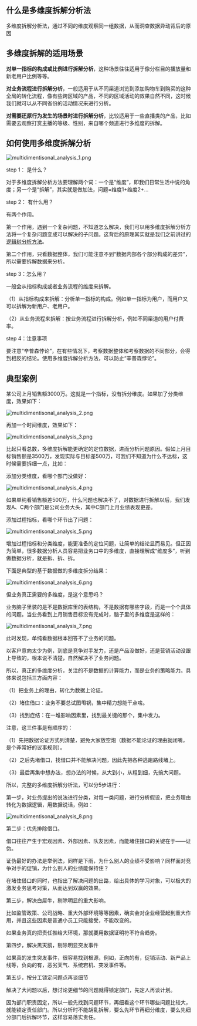 ## 什么是多维度拆解分析法

多维度拆解分析法，通过不同的维度观察同一组数据，从而洞查数据异动背后的原因

## 多维度拆解的适用场景

**对单一指标的构成或比例进行拆解分析**，这种场景往往适用于像分栏目的播放量和新老用户比例等等。

**对业务流程进行拆解分析**，一般适用于从不同渠道浏览到添加购物车到购买的这种全局的转化流程，像有些跨区域的产品，不同的区域活动的效果自然不同，这时候我们就可以从不同省份的活动情况来进行分析。

**对需要还原行为发生的场景时进行拆解分析**，比较适用于一些直播类的产品，比如需要去观察打赏主播的等级、性别，来自哪个频道进行多维度的拆解。

## 如何使用多维度拆解分析


![multidimentisonal_analysis_1.png](../../images/multidimentsional_analysis_1.png)

step 1： 是什么？

对于多维度拆解分析方法要理解两个词：一个是“维度”，即我们日常生活中说的角度；另一个是“拆解”，其实就是做加法，问题=维度1+维度2+…

step 2： 有什么用？

有两个作用。

第一个作用，遇到一个复杂问题，不知道怎么解决，我们可以用多维度拆解分析方法将一个复杂问题变成可以解决的子问题。这背后的原理其实就是我们之前讲过的[逻辑树分析方法](https://github.com/likuli/data-analysis-learning/blob/main/docs/analytical_method/2_logical_tree_analysis.md)。

第二个作用，只看数据整体，我们可能注意不到“数据内部各个部分构成的差异”，所以需要拆解数据来分析。

step 3：怎么用？

一般会从指标构成或者业务流程的维度来拆解。

（1）从指标构成来拆解：分析单一指标的构成。例如单一指标为用户，而用户又可以拆解为新用户、老用户。

（2）从业务流程来拆解：按业务流程进行拆解分析，例如不同渠道的用户付费率。

step 4：注意事项

要注意“辛普森悖论”，在有些情况下，考察数据整体和考察数据的不同部分，会得到相反的结论。使用多维度拆解分析方法，可以防止“辛普森悖论”。

## 典型案例

某公司上月销售额3000万。这就是一个指标，没有拆分维度。如果加了分类维度，效果如下：

![multidimentisonal_analysis_2.png](../../images/multidimentsional_analysis_2.png)

再加一个时间维度，效果如下：

![multidimentisonal_analysis_3.png](../../images/multidimentsional_analysis_3.png)

比起只看总数，多维度拆解能更确定的定位数据，进而分析问题原因。假如上月目标销售额是3500万，发现实际与目标差500万，可我们不知道为什么不达标，这时候需要拆细一点，比如：

添加分类维度，看哪个部门没做好：

![multidimentisonal_analysis_4.png](../../images/multidimentsional_analysis_4.png)

如果单纯看销售额差500万，什么问题也解决不了，对数据进行拆解以后，我们发现A、C两个部门是公司业务大头，其中C部门上月业绩表现更差。

添加过程指标，看哪个环节出了问题：

![multidimentisonal_analysis_5.png](../../images/multidimentsional_analysis_5.png)

增加过程指标和分类维度，能更准备的定位问题，让简单的结论显而易见。但正因为简单，很多数据分析人员容易把业务口中的多维度，直接理解成“维度多”，听到做数据分析，就是拆、拆、拆。

下面是典型的基于数据做的多维度拆分结果：

![multidimentisonal_analysis_6.png](../../images/multidimentsional_analysis_6.png)

但业务真正需要的多维度，是这个意思吗？

业务脑子里装的是不是数据库里的表结构，不是数据有哪些字段，而是一个个具体的问题。当业务看到上月销售目标没有完成时，脑子里的多维度是这样的：

![multidimentisonal_analysis_7.png](../../images/multidimentsional_analysis_7.png)

此时发现，单纯看数据根本回答不了业务的问题。

以客户意向太少为例，到底是竞争对手发力，还是产品没做好，还是营销活动没跟上导致的，根本说不清楚，自然解决不了业务问题。

所以，真正的多维度分析，关注的不是数据的计算能力，而是业务的策略能力。具体来说包括三方面内容：

（1）把业务上的理由，转化为数据上论证。

（2）堵住借口：业务不要总试图甩锅，集中精力想能干点啥。

（3）找到症结：在一堆影响因素里，找到最关键的那个，集中发力。

注意，这三件事是有顺序的：

（1）先把数据论证方式列清楚，避免大家放空炮（数据不能论证的理由就闭嘴，是个非常好的议事规则）。

（2）之后先堵借口，找借口并不能解决问题，因此先把各种逃跑路线堵上。

（3）最后再集中想办法，想办法的时候，从大到小，从粗到细，先搞大问题。

所以，完整的多维度拆解分析法，可以分5步进行：

第一步，对业务提出的说法进行分类，对每一类问题，进行分析假设，把业务理由转化为数据逻辑，用数据说话，例如：

![multidimentisonal_analysis_8.png](../../images/multidimentsional_analysis_8.png)

第二步：优先排除借口。

借口往往产生于宏观因素、外部因素、队友因素，而能堵住接口的关键在于——证伪。

证伪最好的办法是举例法，同样是下雨，为什么别人的业绩不受影响？同样面对竞争对手的促销，为什么别人的业绩能保持住？

在堵住借口的同时，也指出了解决问题的出路，给出具体的学习对象，可以极大的激发业务思考对策，从而达到双赢的效果。

第三步，解决白犀牛，剔除明显的重大影响。

比如监管政策、公司战略、重大外部环境等等因素，确实会对企业经营起到重大作用，并且这些因素是普通小员工只能接受，不能改变的。

如果业务真的把责任推给大环境，那就要用数据证明符不符合趋势。

第四步，解决黑天鹅，剔除明显突发事件

如果真的发生突发事件，很容易找到根源，例如，正向的有，促销活动、新产品上线等，负向的有，恶劣天气、系统宕机、突发事件等。

第五步，按分工锁定问题点再谈细节

解决了大问题以后，想讨论更细节的问题就得锁定部门，先定人再谈计划。

因为部门职责固定，所以一般先找到问题环节，再细看这个环节哪些问题比较大，就能锁定责任部门。所以分析时不能胡乱拆解，要么先环节再细分维度，要么先细分部门后拆解环节，这样容易落实责任。












